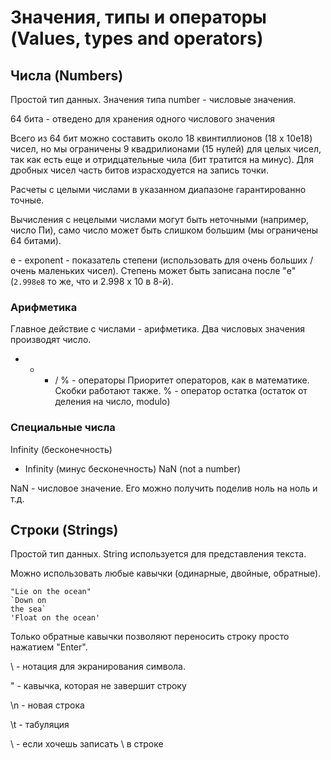 # Значения, типы и операторы (Values, types and operators)

## Числа (Numbers)

Простой тип данных.
Значения типа number - числовые значения.

64 бита - отведено для хранения одного числового значения

Всего из 64 бит можно составить около 18 квинтиллионов (18 x 10e18) чисел, но мы ограничены 9 квадрилионами (15 нулей) для целых чисел, так как есть еще и отридцательные чила (бит тратится на минус). Для дробных чисел часть битов израсходуется на запись точки.

Расчеты с целыми числами в указанном диапазоне гарантированно точные.

Вычисления с нецелыми числами могут быть неточными (например, число Пи), само число может быть слишком большим (мы ограничены 64 битами).

e - exponent - показатель степени (использовать для очень больших / очень маленьких чисел).
Степень может быть записана после "e" (```2.998e8``` то же, что и 2.998 х 10 в 8-й).

### Арифметика

Главное действие с числами - арифметика.
Два числовых значения производят число.

+ - * / % - операторы
Приоритет операторов, как в математике.
Скобки работают также.
% - оператор остатка (остаток от деления на число, modulo)

### Специальные числа

Infinity (бесконечность)
- Infinity (минус бесконечность)
NaN (not a number)

NaN - числовое значение. Его можно получить поделив ноль на ноль и т.д.

## Строки (Strings)

Простой тип данных.
String используется для представления текста.

Можно использовать любые кавычки (одинарные, двойные, обратные).

```
"Lie on the ocean" 
`Down on 
the sea` 
'Float on the ocean'
```

Только обратные кавычки позволяют переносить строку просто нажатием "Enter".

\ - нотация для экранирования символа.

\" - кавычка, которая не завершит строку

\n - новая строка

\t - табуляция

\\ - если хочешь записать \ в строке


